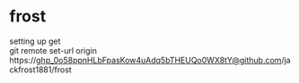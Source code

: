 # frost
setting up get  
git remote set-url origin https://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@github.com/jackfrost1881/frost
